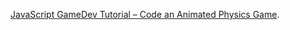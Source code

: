[JavaScript GameDev Tutorial – Code an Animated Physics Game](https://www.youtube.com/watch?v=U34l-Xz5ynU).
